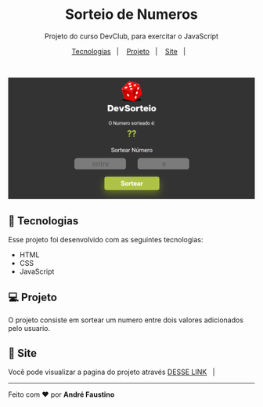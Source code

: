 <h1 align="center">Sorteio de Numeros</h1>

<p align="center">
  Projeto do curso DevClub, para exercitar o JavaScript</p>

<p align="center">
  <a href="#-tecnologias">Tecnologias</a>&nbsp;&nbsp;&nbsp;|&nbsp;&nbsp;&nbsp;
  <a href="#-projeto">Projeto</a>&nbsp;&nbsp;&nbsp;|&nbsp;&nbsp;&nbsp;
  <a href="#-site">Site</a>&nbsp;&nbsp;&nbsp;|&nbsp;&nbsp;&nbsp;
</p>


<br>

<p align="center">
  <img alt="Note e Celuluar" src="https://github.com/Andre-FOliveira/sorteio/blob/main/src/img/tela.png?raw=true">
  
</p>

## 🚀 Tecnologias

Esse projeto foi desenvolvido com as seguintes tecnologias:

- HTML
- CSS
- JavaScript


## 💻 Projeto

O projeto consiste em sortear um numero entre dois valores adicionados pelo usuario.

## 🔖 Site

Você pode visualizar a pagina do projeto através <a href="https://devsorteio.netlify.app/" target="_blank">DESSE LINK</a>&nbsp;&nbsp;&nbsp;|&nbsp;&nbsp;&nbsp;


---

Feito com ♥ por <b>André Faustino</b>
